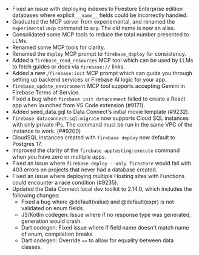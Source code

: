 - Fixed an issue with deploying indexes to Firestore Enterprise edition databases where explicit `__name__` fields could be incorrectly handled.
- Graduated the MCP server from experiemental, and renamed the `experimental:mcp` command to `mcp`. The old name is now an alias.
- Consolidated some MCP tools to reduce the total number presented to LLMs.
- Renamed some MCP tools for clarity.
- Renamed the `deploy` MCP prompt to `firebase_deploy` for consistency.
- Added a `firebase_read_resources` MCP tool which can be used by LLMs to fetch guides or docs via `firebase://` links.
- Added a new `/firebase:init` MCP prompt which can guide you through setting up backend services or Firebase AI logic for your app.
- `firebase_update_environment` MCP tool supports accepting Gemini in Firebase Terms of Service.
- Fixed a bug when `firebase init dataconnect` failed to create a React app when launched from VS Code extension (#9171).
- Added seed_data.gql to Data Connect's initial movie template (#9232).
- `firebase dataconnect:sql:migrate` now supports Cloud SQL instances with only private IPs. The command must be run in the same VPC of the instance to work. (##9200)
- CloudSQL instances created with `firebase deploy` now default to Postgres 17.
- Improved the clarity of the `firebase apptesting:execute` command when you have zero or multiple apps.
- Fixed an issue where `firebase deploy --only firestore` would fail with 403 errors on projects that never had a database created.
- Fixed an issue where deploying multiple Hosting sites with Functions could encounter a race condition (#9235).
- Updated the Data Connect local dev toolkit to 2.14.0, which includes the following changes:
  - Fixed a bug where @default(value) and @default(expr) is not validated on enum fields.
  - JS/Kotlin codegen: Issue where if no response type was generated, generation would crash.
  - Dart codegen: Fixed issue where if field name doesn't match name of enum, compilation breaks
  - Dart codegen: Override `==` to allow for equality between data classes.
